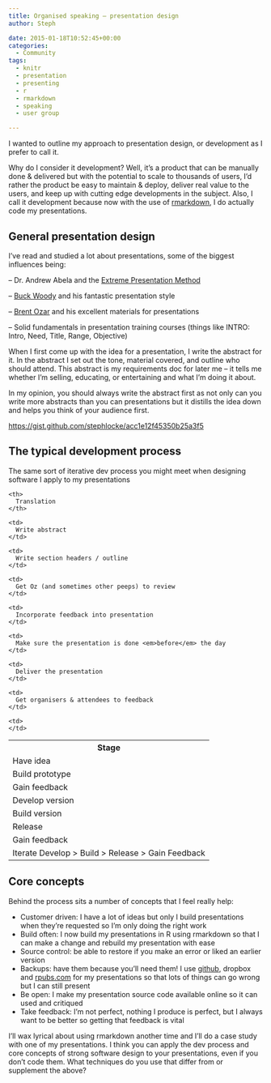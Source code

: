 ```yaml
---
title: Organised speaking – presentation design
author: Steph

date: 2015-01-18T10:52:45+00:00
categories:
  - Community
tags:
  - knitr
  - presentation
  - presenting
  - r
  - rmarkdown
  - speaking
  - user group

---
```

I wanted to outline my approach to presentation design, or development as I prefer to call it.

Why do I consider it development? Well, it&#8217;s a product that can be manually done & delivered but with the potential to scale to thousands of users, I&#8217;d rather the product be easy to maintain & deploy, deliver real value to the users, and keep up with cutting edge developments in the subject. Also, I call it development because now with the use of <a href="http://rmarkdown.rstudio.com/" title="Rmarkdown" target="_blank">rmarkdown</a>, I do actually code my presentations.

## General presentation design

I&#8217;ve read and studied a lot about presentations, some of the biggest influences being:
   
&#8211; Dr. Andrew Abela and the <a href="http://www.extremepresentation.com/" title="Extreme Presentation Method" target="_blank">Extreme Presentation Method</a>
   
&#8211; <a href="http://blogs.msdn.com/b/buckwoody/" title="Buck's blog" target="_blank">Buck Woody</a> and his fantastic presentation style
   
&#8211; <a href="http://www.brentozar.com/archive/2012/04/writing-better-conference-abstracts-presentations/" title="Brent's blog" target="_blank">Brent Ozar</a> and his excellent materials for presentations
   
&#8211; Solid fundamentals in presentation training courses (things like INTRO: Intro, Need, Title, Range, Objective)

When I first come up with the idea for a presentation, I write the abstract for it. In the abstract I set out the tone, material covered, and outline who should attend. This abstract is my requirements doc for later me &#8211; it tells me whether I&#8217;m selling, educating, or entertaining and what I&#8217;m doing it about.

In my opinion, you should always write the abstract first as not only can you write more abstracts than you can presentations but it distills the idea down and helps you think of your audience first.
  
<!--more-->

https://gist.github.com/stephlocke/acc1e12f45350b25a3f5

## The typical development process

The same sort of iterative dev process you might meet when designing software I apply to my presentations

<table>
  <tr>
    <th>
      Stage
    </th>
    
    <th>
      Translation
    </th>
  </tr>
  
  <tr>
    <td>
      Have idea
    </td>
    
    <td>
      Write abstract
    </td>
  </tr>
  
  <tr>
    <td>
      Build prototype
    </td>
    
    <td>
      Write section headers / outline
    </td>
  </tr>
  
  <tr>
    <td>
      Gain feedback
    </td>
    
    <td>
      Get Oz (and sometimes other peeps) to review
    </td>
  </tr>
  
  <tr>
    <td>
      Develop version
    </td>
    
    <td>
      Incorporate feedback into presentation
    </td>
  </tr>
  
  <tr>
    <td>
      Build version
    </td>
    
    <td>
      Make sure the presentation is done <em>before</em> the day
    </td>
  </tr>
  
  <tr>
    <td>
      Release
    </td>
    
    <td>
      Deliver the presentation
    </td>
  </tr>
  
  <tr>
    <td>
      Gain feedback
    </td>
    
    <td>
      Get organisers & attendees to feedback
    </td>
  </tr>
  
  <tr>
    <td>
      Iterate Develop > Build > Release > Gain Feedback
    </td>
    
    <td>
    </td>
  </tr>
</table>

## Core concepts

Behind the process sits a number of concepts that I feel really help:

  * Customer driven: I have a lot of ideas but only I build presentations when they&#8217;re requested so I&#8217;m only doing the right work
  * Build often: I now build my presentations in R using rmarkdown so that I can make a change and rebuild my presentation with ease
  * Source control: be able to restore if you make an error or liked an earlier version
  * Backups: have them because you&#8217;ll need them! I use <a href="https://github.com/stephlocke" title="Github user: Steph Locke" target="_blank">github</a>, dropbox and <a href="http://rpubs.com/" title="Rpubs" target="_blank">rpubs.com</a> for my presentations so that lots of things can go wrong but I can still present
  * Be open: I make my presentation source code available online so it can used and critiqued
  * Take feedback: I&#8217;m not perfect, nothing I produce is perfect, but I always want to be better so getting that feedback is vital

I&#8217;ll wax lyrical about using rmarkdown another time and I&#8217;ll do a case study with one of my presentations. I think you can apply the dev process and core concepts of strong software design to your presentations, even if you don&#8217;t code them. What techniques do you use that differ from or supplement the above?